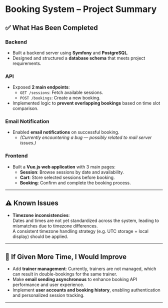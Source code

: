 # Booking System – Project Summary

## ✅ What Has Been Completed

### Backend
- Built a backend server using **Symfony** and **PostgreSQL**.
- Designed and structured a **database schema** that meets project requirements.

### API
- Exposed **2 main endpoints**:
  - `GET /sessions`: Fetch available sessions.
  - `POST /bookings`: Create a new booking.
- Implemented logic to **prevent overlapping bookings** based on time slot comparison.

### Email Notification
- Enabled **email notifications** on successful booking.  
  - *(Currently encountering a bug — possibly related to mail server issues.)*

### Frontend
- Built a **Vue.js web application** with 3 main pages:
  - **Session**: Browse sessions by date and availability.
  - **Cart**: Store selected sessions before booking.
  - **Booking**: Confirm and complete the booking process.

---

## ⚠ Known Issues

- **Timezone inconsistencies**:  
  Dates and times are not yet standardized across the system, leading to mismatches due to timezone differences.  
  A consistent timezone handling strategy (e.g. UTC storage + local display) should be applied.

---

## 🚀 If Given More Time, I Would Improve

- Add **trainer management**: Currently, trainers are not managed, which can result in double-bookings for the same trainer.
- Make **email sending asynchronous** to enhance booking API performance and user experience.
- Implement **user accounts and booking history**, enabling authentication and personalized session tracking.

---